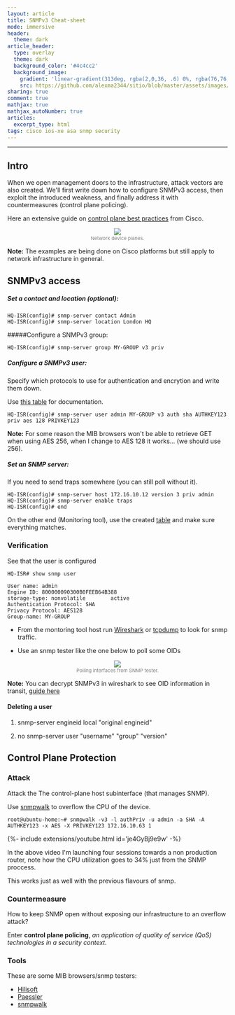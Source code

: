 ```yaml
---
layout: article
title: SNMPv3 Cheat-sheet
mode: immersive
header:
  theme: dark
article_header:
  type: overlay
  theme: dark
  background_color: '#4c4cc2'
  background_image:
    gradient: 'linear-gradient(313deg, rgba(2,0,36, .6) 0%, rgba(76,76,194, .6) 47%, rgba(0,212,255, .6) 100%)'
    src: https://github.com/alexma2344/sitio/blob/master/assets/images/rainbows.jpg?raw=true"
sharing: true
comment: true
mathjax: true
mathjax_autoNumber: true
articles:
  excerpt_type: html
tags: cisco ios-xe asa snmp security
---
```


<!--more-->

---

## Intro

When we open management doors to the infrastructure, attack vectors are also created. We'll first write down how to configure SNMPv3 access, then exploit the introduced weakness, and finally address it with countermeasures (control plane policing). 

Here an extensive guide on [control plane best practices](https://tools.cisco.com/security/center/resources/copp_best_practices) from Cisco.

<center><img src="https://github.com/alexma2344/sitio/blob/master/assets/images/device-planes.png?raw=true"></center>
<div style="text-align: center;">
    <span style="font-size:11px; color:grey">
        Network device planes. 
    </span>
</div>

**Note:** The examples are being done on Cisco platforms but still apply to network infrastructure in general.


## SNMPv3 access

##### Set a contact and location (optional):

	HQ-ISR(config)# snmp-server contact Admin
	HQ-ISR(config)# snmp-server location London HQ

#####Configure a SNMPv3 group:

	HQ-ISR(config)# snmp-server group MY-GROUP v3 priv

##### Configure a SNMPv3 user: 

Specify which protocols to use for authentication and encrytion and write them down.

Use [this table](https://github.com/alexma2344/sitio/tree/master/docs/assets/snmpv3-template) for documentation.


	HQ-ISR(config)# snmp-server user admin MY-GROUP v3 auth sha AUTHKEY123 priv aes 128 PRIVKEY123

**Note:** For some reason the MIB browsers won't be able to retrieve GET when using AES 256, when I change to AES 128 it works... (we should use 256).

##### Set an SNMP server:

If you need to send traps somewhere (you can still poll without it).

	HQ-ISR(config)# snmp-server host 172.16.10.12 version 3 priv admin
	HQ-ISR(config)# snmp-server enable traps 
	HQ-ISR(config)# end

On the other end (Monitoring tool), use the created [table](https://github.com/alexma2344/sitio/tree/master/docs/assets/snmpv3-template) and make sure everything matches.

### Verification

See that the user is configured

	HQ-ISR# show snmp user
	
	User name: admin
	Engine ID: 800000090300B0FEEB64B388
	storage-type: nonvolatile        active
	Authentication Protocol: SHA
	Privacy Protocol: AES128
	Group-name: MY-GROUP


- From the montoring tool host run [Wireshark](https://www.wireshark.org/) or [tcpdump](https://www.tcpdump.org/) to look for snmp traffic.

- Use an snmp tester like the one below to poll some OIDs

<center><img src="https://github.com/alexma2344/sitio/blob/master/assets/images/poll.PNG?raw=true"></center>
<div style="text-align: center;">
    <span style="font-size:11px; color:grey">
        Polling interfaces from SNMP tester.
    </span>
</div>

**Note:** You can decrypt SNMPv3 in wireshark to see OID information in transit, [guide here](https://hi.service-now.com/kb_view.do?sysparm_article=KB0716409)

#### Deleting a user

1. snmp-server engineid local "original engineid"

2. no snmp-server user "username" "group" "version"


## Control Plane Protection

### Attack

Attack the The control-plane host subinterface (that manages SNMP).

Use [snmpwalk](https://linux.die.net/man/1/snmpwalk) to overflow the CPU of the device.

	root@ubuntu-home:~# snmpwalk -v3 -l authPriv -u admin -a SHA -A AUTHKEY123 -x AES -X PRIVKEY123 172.16.10.63 1

<div>{%- include extensions/youtube.html id='je4GyBj9e9w' -%}</div>

In the above video I'm launching four sessions towards a non production router, note how the CPU utilization goes to 34% just from the SNMP proccess.

This works just as well with the previous flavours of snmp.

### Countermeasure

How to keep SNMP open without exposing our infrastructure to an overflow attack?

Enter **control plane policing**, *an application of quality of service (QoS) technologies in a security context.*





### Tools

These are some MIB browsers/snmp testers:

- [Hilisoft](https://download.cnet.com/HiliSoft-MIB-Browser/3000-2651_4-10698289.html) 
- [Paessler](https://www.paessler.com/tools/snmptester)
- [snmpwalk](https://linux.die.net/man/1/snmpwalk)